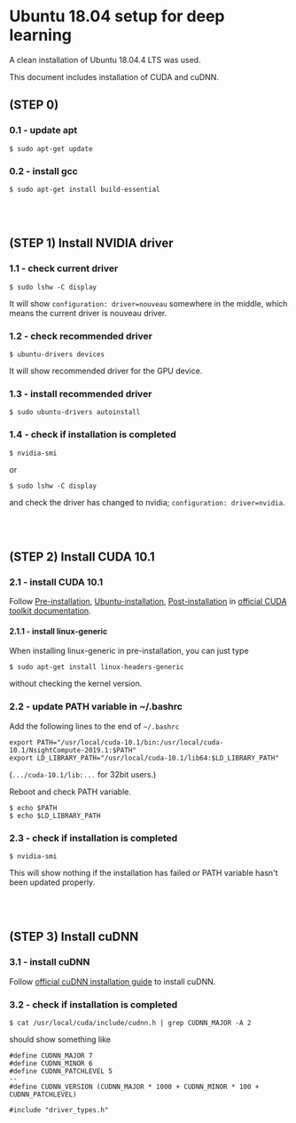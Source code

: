 # Ubuntu 18.04 setup for deep learning

A clean installation of Ubuntu 18.04.4 LTS was used.

This document includes installation of CUDA and cuDNN.



## (STEP 0)

### 0.1 - update apt

```$ sudo apt-get update```

### 0.2 - install gcc

```$ sudo apt-get install build-essential```

<br><br>

## (STEP 1) Install NVIDIA driver

### 1.1 - check current driver

```$ sudo lshw -C display```

It will show ```configuration: driver=nouveau``` somewhere in the middle, which means the current driver is nouveau driver.

### 1.2 - check recommended driver

```$ ubuntu-drivers devices```

It will show recommended driver for the GPU device.

### 1.3 - install recommended driver

```$ sudo ubuntu-drivers autoinstall```

### 1.4 - check if installation is completed

```$ nvidia-smi```

or

```$ sudo lshw -C display```

and check the driver has changed to nvidia; ```configuration: driver=nvidia```.

<br><br>

## (STEP 2) Install CUDA 10.1

### 2.1 - install CUDA 10.1

Follow [Pre-installation](https://docs.nvidia.com/cuda/cuda-installation-guide-linux/index.html#pre-installation-actions), [Ubuntu-installation](https://docs.nvidia.com/cuda/cuda-installation-guide-linux/index.html#ubuntu-installation), [Post-installation](https://docs.nvidia.com/cuda/cuda-installation-guide-linux/index.html#post-installation-actions) in [official CUDA toolkit documentation](https://docs.nvidia.com/cuda/cuda-installation-guide-linux/index.html).

#### 2.1.1 - install linux-generic

When installing linux-generic in pre-installation, you can just type

```$ sudo apt-get install linux-headers-generic```

without checking the kernel version.

### 2.2 - update PATH variable in ~/.bashrc

Add the following lines to the end of ```~/.bashrc```

```
export PATH="/usr/local/cuda-10.1/bin:/usr/local/cuda-10.1/NsightCompute-2019.1:$PATH"
export LD_LIBRARY_PATH="/usr/local/cuda-10.1/lib64:$LD_LIBRARY_PATH"
```

(```.../cuda-10.1/lib:...``` for 32bit users.)

Reboot and check PATH variable.

```
$ echo $PATH
$ echo $LD_LIBRARY_PATH
```

### 2.3 - check if installation is completed

```$ nvidia-smi```

This will show nothing if the installation has failed or PATH variable hasn't been updated properly.

<br><br>

## (STEP 3) Install cuDNN

### 3.1 - install cuDNN

Follow [official cuDNN installation guide](https://docs.nvidia.com/deeplearning/sdk/cudnn-install/index.html) to install cuDNN.

### 3.2 - check if installation is completed

```$ cat /usr/local/cuda/include/cudnn.h | grep CUDNN_MAJOR -A 2```

should show something like

```
#define CUDNN_MAJOR 7
#define CUDNN_MINOR 6
#define CUDNN_PATCHLEVEL 5
--
#define CUDNN_VERSION (CUDNN_MAJOR * 1000 + CUDNN_MINOR * 100 + CUDNN_PATCHLEVEL)

#include "driver_types.h"
```
